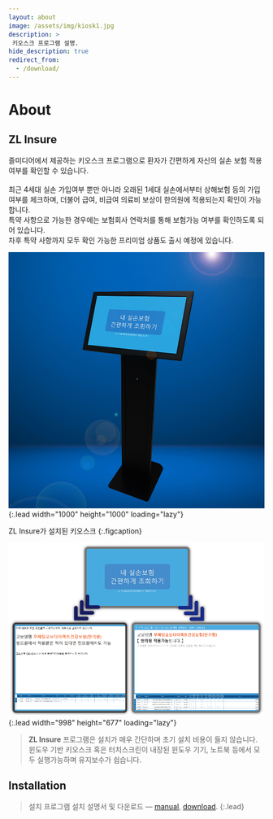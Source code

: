 ```yaml
---
layout: about
image: /assets/img/kiosk1.jpg
description: >
 키오스크 프로그램 설명.
hide_description: true
redirect_from:
  - /download/
---
```


# About

<!--author-->

## ZL Insure

즐미디어에서 제공하는 키오스크 프로그램으로 환자가 간편하게 자신의 실손 보험 적용 여부를 확인할 수 있습니다.<br>  
최근 4세대 실손 가입여부 뿐만 아니라 오래된 1세대 실손에서부터 상해보험 등의 가입여부를 체크하며, 더불어 급여, 비급여 의료비 보상이 한의원에 적용되는지 확인이 가능합니다.<br>
특약 사항으로 가능한 경우에는 보험회사 연락처를 통해 보험가능 여부를 확인하도록 되어 있습니다.<br>
차후 특약 사항까지 모두 확인 가능한 프리미엄 상품도 출시 예정에 있습니다.


![kiosk](assets/img/kiosk1.jpg){:.lead width="1000" height="1000" loading="lazy"}

ZL Insure가 설치된 키오스크 
{:.figcaption}

![insure](assets/img/insure1.png){:.lead width="998" height="677" loading="lazy"}

>**ZL Insure** 프로그램은 설치가 매우 간단하며 초기 설치 비용이 들지 않습니다. 윈도우 기반 키오스크 혹은 터치스크린이 내장된 윈도우 기기, 노트북 등에서 모두 실행가능하며 유지보수가 쉽습니다.

## Installation
>설치 프로그램 설치 설명서 및 다운로드 — [manual], [download].
{:.lead}




[download]: https://github.com/zlmedia/ZLInsure-Production/releases
[manual]: https://docs.google.com/document/d/1nnQTHVevSUBh4iQwa1dcyCh-Nk2SCCNtbYea-iYFZMQ/edit#heading=h.ywzfnmzave1t

